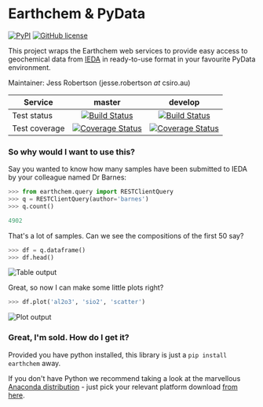 # Earthchem & PyData

[![PyPI](https://img.shields.io/pypi/v/earthchem.svg)](https://pypi.python.org/pypi/earthchem/)
[![GitHub license](https://img.shields.io/github/license/jesserobertson/earthchem-pyclient.svg)](https://github.com/jesserobertson/earthchem-pyclient/blob/master/LICENSE.txt)

This project wraps the Earthchem web services to provide easy access to geochemical data from [IEDA](https://www.iedadata.org/) in ready-to-use format in your favourite PyData environment.

Maintainer: Jess Robertson (jesse.robertson _at_ csiro.au)

| **Service** | **master** | **develop** |
| ----------- |:----------:|:-----------:|
| Test status | [![Build Status](https://travis-ci.org/jesserobertson/earthchem-pyclient.svg?branch=master)](https://travis-ci.org/jesserobertson/earthchem-pyclient) | [![Build Status](https://travis-ci.org/jesserobertson/earthchem-pyclient.svg?branch=develop)](https://travis-ci.org/jesserobertson/earthchem-pyclient) |
| Test coverage | [![Coverage Status](https://coveralls.io/repos/github/jesserobertson/earthchem-pyclient/badge.svg?branch=master)](https://coveralls.io/github/jesserobertson/earthchem-pyclient?branch=master) | [![Coverage Status](https://coveralls.io/repos/github/jesserobertson/earthchem-pyclient/badge.svg?branch=develop)](https://coveralls.io/github/jesserobertson/earthchem-pyclient?branch=develop) |

### So why would I want to use this?

Say you wanted to know how many samples have been submitted to IEDA by your colleague named Dr Barnes:

```python
>>> from earthchem.query import RESTClientQuery
>>> q = RESTClientQuery(author='barnes')
>>> q.count()

4902
```

That's a lot of samples. Can we see the compositions of the first 50 say?

```python
>>> df = q.dataframe()
>>> df.head()
```

![Table output](https://github.com/jesserobertson/earthchem-pyclient/raw/develop/docs/resources/table_output.png)


Great, so now I can make some little plots right?

```python
>>> df.plot('al2o3', 'sio2', 'scatter')
```

![Plot output](https://github.com/jesserobertson/earthchem-pyclient/raw/develop/docs/resources/plot_output.png)

### Great, I'm sold. How do I get it?

Provided you have python installed, this library is just a `pip install earthchem` away. 

If you don't have Python we recommend taking a look at the marvellous [Anaconda distribution](https://www.anaconda.com/) - just pick your relevant platform download [from here](https://www.anaconda.com/download/).